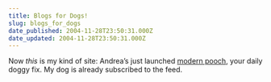 ```yaml
---
title: Blogs for Dogs!
slug: blogs_for_dogs
date_published: 2004-11-28T23:50:31.000Z
date_updated: 2004-11-28T23:50:31.000Z
---
```


Now *this* is my kind of site: Andrea’s just launched [modern pooch](http://www.modernpooch.com/), your daily doggy fix. My dog is already subscribed to the feed.

